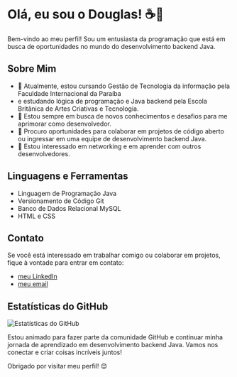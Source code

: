 # Olá, eu sou o Douglas! ☕👋

Bem-vindo ao meu perfil! 
Sou um entusiasta da programação que está em busca de oportunidades no mundo do desenvolvimento backend Java. 

## Sobre Mim

- 🔭 Atualmente, estou cursando Gestão de Tecnologia da informação pela Faculdade Internacional da Paraíba
- e estudando lógica de programação e Java backend pela Escola Britânica de Artes Criativas e Tecnologia.
- 🌱 Estou sempre em busca de novos conhecimentos e desafios para me aprimorar como desenvolvedor.
- 💼 Procuro oportunidades para colaborar em projetos de código aberto ou ingressar em uma equipe de desenvolvimento backend Java.
- 🤝 Estou interessado em networking e em aprender com outros desenvolvedores.

## Linguagens e Ferramentas

- Linguagem de Programação Java
- Versionamento de Código Git
- Banco de Dados Relacional MySQL
- HTML e CSS
## Contato

Se você está interessado em trabalhar comigo ou colaborar em projetos, fique à vontade para entrar em contato:

- [meu LinkedIn](https://www.linkedin.com/in/douglas-candido-5749a0287)
- [meu email](doug.candido2704@gmail.com)

## Estatísticas do GitHub

![Estatísticas do GitHub](https://github-readme-stats.vercel.app/api?username=Doug2704&show_icons=true&theme=dark)

Estou animado para fazer parte da comunidade GitHub e continuar minha jornada de aprendizado em desenvolvimento backend Java. Vamos nos conectar e criar coisas incríveis juntos!

Obrigado por visitar meu perfil! 😊
